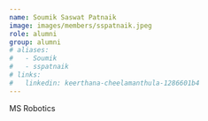 ```yaml
---
name: Soumik Saswat Patnaik
image: images/members/sspatnaik.jpeg
role: alumni 
group: alumni
# aliases:
#   - Soumik
#   - sspatnaik
# links:
#   linkedin: keerthana-cheelamanthula-1286601b4
---
```


MS Robotics

